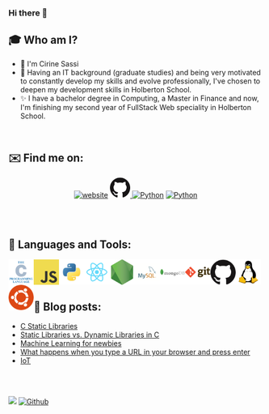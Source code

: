 ### Hi there 👋

## :mortar_board: Who am I?

- :raising_hand: I'm Cirine Sassi
- 💬 Having an IT background (graduate studies) and being very motivated to constantly develop my skills and evolve professionally, I've chosen to deepen my development skills in Holberton School.
- ✨ I have a bachelor degree in Computing, a Master in Finance and now, I'm finishing my second year of FullStack Web speciality in Holberton School.


<br />

## ✉️ Find me on:


<p align="center">
  <a href="Cirine-S.github.io"> <img src="https://us.123rf.com/450wm/martialred/martialred1611/martialred161100041/68962285-click-to-go-to-website-or-internet-line-art-icon-for-apps-and-websites.jpg?ver=6" alt="website" height="40"></a>
 <a href="https://github.com/Cirine92" target="_blank" rel="noopener noreferrer"> <img src="https://raw.githubusercontent.com/github/explore/78df643247d429f6cc873026c0622819ad797942/topics/github/github.png" alt="Python" height="40"> </a>
 <a href="https://www.linkedin.com/in/cirine-sassi-30a546146/" target="_blank" rel="noopener noreferrer"> <img src="https://cdn.jsdelivr.net/npm/simple-icons@v3/icons/linkedin.svg" alt="Python" height="40" ></a>
 <a href="mailto:cyrine-sassi@hotmail.com"> <img src="https://cdn.iconscout.com/icon/premium/png-256-thumb/email-3327398-2789947.png" alt="Python" height="40"></a>
</p>

<br />
<br />

## 🧰 Languages and Tools:

[<img align="left" height="50" src="https://raw.githubusercontent.com/github/explore/80688e429a7d4ef2fca1e82350fe8e3517d3494d/topics/c/c.png">](https://github.com/Cirine92/holbertonschool-low_level_programming)

<img align="left" height="50" src="https://raw.githubusercontent.com/github/explore/80688e429a7d4ef2fca1e82350fe8e3517d3494d/topics/javascript/javascript.png" >

[<img align="left" height="50" src="https://raw.githubusercontent.com/github/explore/80688e429a7d4ef2fca1e82350fe8e3517d3494d/topics/python/python.png">](https://github.com/Cirine92/holbertonschool-higher_level_programming)

[<img align="left" height="50" src="https://raw.githubusercontent.com/github/explore/80688e429a7d4ef2fca1e82350fe8e3517d3494d/topics/react/react.png">](https://github.com/Cirine92/holbertonschool-web_react)

<img align="left" height="50" src="https://raw.githubusercontent.com/github/explore/80688e429a7d4ef2fca1e82350fe8e3517d3494d/topics/nodejs/nodejs.png">

<img align="left" height="50" src="https://raw.githubusercontent.com/github/explore/80688e429a7d4ef2fca1e82350fe8e3517d3494d/topics/mysql/mysql.png">

<img align="left" height="50" src="https://raw.githubusercontent.com/github/explore/80688e429a7d4ef2fca1e82350fe8e3517d3494d/topics/mongodb/mongodb.png">

<img align="left" height="50" src="https://raw.githubusercontent.com/github/explore/80688e429a7d4ef2fca1e82350fe8e3517d3494d/topics/git/git.png">

<img align="left" height="50" src="https://raw.githubusercontent.com/github/explore/78df643247d429f6cc873026c0622819ad797942/topics/github/github.png" />

<img align="left" height="50" src="https://raw.githubusercontent.com/github/explore/80688e429a7d4ef2fca1e82350fe8e3517d3494d/topics/linux/linux.png">

<img align="left" height="50" src="https://raw.githubusercontent.com/github/explore/80688e429a7d4ef2fca1e82350fe8e3517d3494d/topics/ubuntu/ubuntu.png">


<br />
<br />
<br />

## :memo: Blog posts:
<!-- BLOG-POST-LIST:START -->
- [C Static Libraries](https://www.linkedin.com/pulse/c-static-libraries-cirine-sassi/)
- [Static Libraries vs. Dynamic Libraries in C](https://www.linkedin.com/pulse/static-libraries-vs-dynamic-c-cirine-sassi/)
- [Machine Learning for newbies](https://www.linkedin.com/pulse/machine-learning-newbies-cirine-sassi/)
- [What happens when you type a URL in your browser and press enter](https://www.linkedin.com/pulse/what-happens-when-you-type-url-your-browser-press-enter-cirine-sassi/)
- [IoT](https://www.linkedin.com/pulse/iot-cirine-sassi/)
<!-- BLOG-POST-LIST:END -->


<br />
<br />

![](https://visitor-badge.laobi.icu/badge?page_id=CharalambosIoannou.Cirine92)
[![Github](https://img.shields.io/github/followers/CharalambosIoannou?label=Follow&style=social)](https://github.com/Cirine92)

